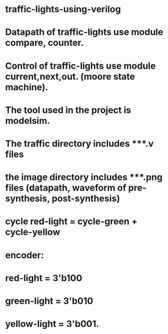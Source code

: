 # traffic-lights-using-verilog
# Datapath of traffic-lights use module compare, counter.
# Control of traffic-lights use module current,next,out. (moore state machine).
# The tool used in the project is modelsim.
# The traffic directory includes ***.v files 
# the image directory includes ***.png files (datapath, waveform of pre-synthesis, post-synthesis)
# cycle red-light = cycle-green + cycle-yellow
# encoder:
# red-light = 3'b100
# green-light = 3'b010
# yellow-light  = 3'b001.
